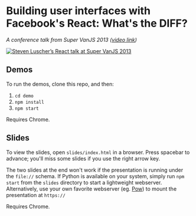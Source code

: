 # Building user interfaces with Facebook's React: What's the DIFF?
_A conference talk from Super VanJS 2013 ([video link](http://www.youtube.com/watch?v=1OeXsL5mr4g&list=SPuE9Gq9Mxr5kCvVa7tcwW1S2-FEym5fbt&index=1))_

[![Steven Luscher’s React talk at Super VanJS 2013](http://img.youtube.com/vi/1OeXsL5mr4g/0.jpg)](http://www.youtube.com/watch?v=1OeXsL5mr4g&list=SPuE9Gq9Mxr5kCvVa7tcwW1S2-FEym5fbt&index=1)

## Demos

To run the demos, clone this repo, and then:

1. `cd demo`
2. `npm install`
3. `npm start`

Requires Chrome.

## Slides

To view the slides, open `slides/index.html` in a browser. Press spacebar to advance; you'll miss some slides if you use the right arrow key.

The two slides at the end won't work if the presentation is running under the `file://` schema. If Python is available on your system, simply run `npm start` from the `slides` directory to start a lightweight webserver. Alternatively, use your own favorite webserver (eg. [Pow](http://pow.cx)) to mount the presentation at `https://`

Requires Chrome.
